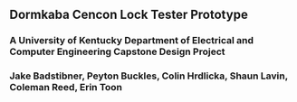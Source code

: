 ## Dormkaba Cencon Lock Tester Prototype
### A University of Kentucky Department of Electrical and Computer Engineering Capstone Design Project
### Jake Badstibner, Peyton Buckles, Colin Hrdlicka, Shaun Lavin, Coleman Reed, Erin Toon
